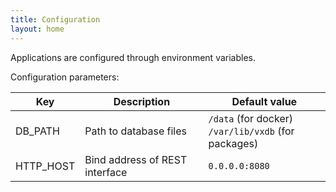 ```yaml
---
title: Configuration
layout: home
---
```


Applications are configured through environment variables.

Configuration parameters:

| Key | Description | Default value |
| -- | -- | -- |
| DB_PATH | Path to database files | `/data` (for docker)<br>`/var/lib/vxdb` (for packages) |
| HTTP_HOST | Bind address of REST interface | `0.0.0.0:8080` |
